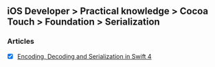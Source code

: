 ## iOS Developer > Practical knowledge > Cocoa Touch > Foundation > Serialization

### Articles
- [x] [Encoding, Decoding and Serialization in Swift 4](https://www.raywenderlich.com/172145/encoding-decoding-and-serialization-in-swift-4)



